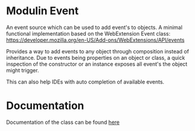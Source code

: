 # Modulin Event
An event source which can be used to add event's to objects. A minimal functional
implementation based on the WebExtension Event class:
https://developer.mozilla.org/en-US/Add-ons/WebExtensions/API/events

Provides a way to add events to any object through composition instead of inheritance.
Due to events being properties on an object or class, a quick inspection of the
constructor or an instance exposes all event's the object might trigger.

This can also help IDEs with auto completion of available events.

# Documentation
Documentation of the class can be found
[here](https://htmlpreview.github.io/?https://raw.githubusercontent.com/RikardLegge/modulin-event/master/docs/ModulinEvent.html)
